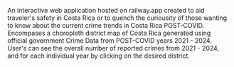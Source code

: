 An interactive web application hosted on railway.app created to aid traveler's safety
in Costa Rica or to quench the curiousity of those wanting to know about the current crime trends in Costa Rica POST-COVID.
Encompases a choropleth district map of Costa Rica generated using official government Crime Data from POST-COVID
years 2021 - 2024. User's can see the overall number of reported crimes from 2021 - 2024, and for each individual year
by clicking on the desired district. 
